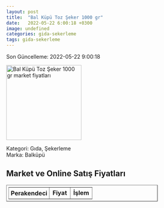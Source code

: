 ```yaml
---
layout: post
title:  "Bal Küpü Toz Şeker 1000 gr"
date:   2022-05-22 6:00:18 +0300
image: undefined
categories: gida-sekerleme
tags: gida-sekerleme
---
```


Son Güncelleme: 2022-05-22 9:00:18

<img src="undefined" width="200" alt="Bal Küpü Toz Şeker 1000 gr market fiyatları" />

Kategori: Gıda, Şekerleme
<br />
Marka: Balküpü

<h2>Market ve Online Satış Fiyatları</h2>

<table border="1" style="padding: 5px;width:80%;">
  <tr>
    <td style="padding: 5px;"><strong>Perakendeci</strong></td>
    <td><strong>Fiyat</strong></td>
    <td><strong>İşlem</strong></td>
  </tr>
  
</table>

